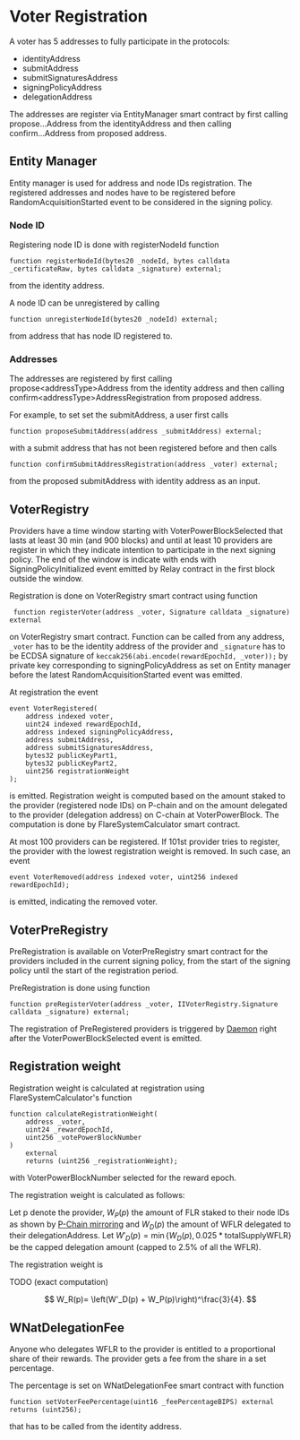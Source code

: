 # Voter Registration

A voter has 5 addresses to fully participate in the protocols:

- identityAddress
- submitAddress
- submitSignaturesAddress
- signingPolicyAddress
- delegationAddress

The addresses are register via EntityManager smart contract by first calling propose...Address from the identityAddress and then calling confirm...Address from proposed address.

## Entity Manager

Entity manager is used for address and node IDs registration.
The registered addresses and nodes have to be registered before RandomAcquisitionStarted event to be considered in the signing policy.

### Node ID

Registering node ID is done with registerNodeId function

```Solidity
function registerNodeId(bytes20 _nodeId, bytes calldata _certificateRaw, bytes calldata _signature) external;
```

from the identity address.

A node ID can be unregistered by calling

```Solidity
function unregisterNodeId(bytes20 _nodeId) external;
```

from address that has node ID registered to.

### Addresses

The addresses are registered by first calling propose\<addressType>Address from the identity address and
then calling confirm\<addressType>AddressRegistration from proposed address.

For example, to set set the submitAddress, a user first calls

```Solidity
function proposeSubmitAddress(address _submitAddress) external;
```

with a submit address that has not been registered before and then
calls

```Solidity
function confirmSubmitAddressRegistration(address _voter) external;
```

from the proposed submitAddress with identity address as an input.

## VoterRegistry

Providers have a time window starting with VoterPowerBlockSelected that lasts at least 30 min (and 900 blocks) and until at least 10 providers are register in which they indicate intention to participate in the next signing policy.
The end of the window is indicate with ends with SigningPolicyInitialized event emitted by Relay contract in the first block outside the window.

Registration is done on VoterRegistry smart contract using function

```Solidity
 function registerVoter(address _voter, Signature calldata _signature) external
```

on VoterRegistry smart contract.
Function can be called from any address, `_voter` has to be the identity address of the provider and `_signature` has to be ECDSA signature of `keccak256(abi.encode(rewardEpochId, _voter));` by private key corresponding to signingPolicyAddress as set on Entity manager before the latest RandomAcquisitionStarted event was emitted.

At registration the event

```Solidity
event VoterRegistered(
    address indexed voter,
    uint24 indexed rewardEpochId,
    address indexed signingPolicyAddress,
    address submitAddress,
    address submitSignaturesAddress,
    bytes32 publicKeyPart1,
    bytes32 publicKeyPart2,
    uint256 registrationWeight
);
```

is emitted.
Registration weight is computed based on the amount staked to the provider (registered node IDs) on P-chain and on the amount delegated to the provider (delegation address) on C-chain at VoterPowerBlock.
The computation is done by FlareSystemCalculator smart contract.

At most 100 providers can be registered.
If 101st provider tries to register, the provider with the lowest registration weight is removed.
In such case, an event

```Solidity
event VoterRemoved(address indexed voter, uint256 indexed rewardEpochId);
```

is emitted, indicating the removed voter.

## VoterPreRegistry

PreRegistration is available on VoterPreRegistry smart contract for the providers included in the current signing policy, from the start of the signing policy until the start of the registration period.

PreRegistration is done using function

```Solidity
function preRegisterVoter(address _voter, IIVoterRegistry.Signature calldata _signature) external;
```

The registration of PreRegistered providers is triggered by [Daemon](Daemon.md) right after the VoterPowerBlockSelected event is emitted.

## Registration weight

Registration weight is calculated at registration using FlareSystemCalculator's function

```Solidity
function calculateRegistrationWeight(
    address _voter,
    uint24 _rewardEpochId,
    uint256 _votePowerBlockNumber
)
    external
    returns (uint256 _registrationWeight);
```

with VoterPowerBlockNumber selected for the reward epoch.

The registration weight is calculated as follows:

Let p denote the provider, $W_P(p)$ the amount of FLR staked to their node IDs as shown by [P-Chain mirroring](Mirroring.md) and $W_D(p)$ the amount of WFLR delegated to their delegationAddress.
Let $W'_D(p) = \min\{W_D(p), 0.025 * \mathrm{totalSupplyWFLR}\}$ be the capped delegation amount (capped to 2.5% of all the WFLR).

The registration weight is

TODO (exact computation)

$$
W_R(p)= \left(W'_D(p) + W_P(p)\right)^\frac{3}{4}.
$$

## WNatDelegationFee

Anyone who delegates WFLR to the provider is entitled to a proportional share of their rewards.
The provider gets a fee from the share in a set percentage.

The percentage is set on WNatDelegationFee smart contract with function

```Solidity
function setVoterFeePercentage(uint16 _feePercentageBIPS) external returns (uint256);
```

that has to be called from the identity address.
